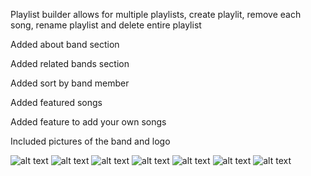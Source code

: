 Playlist builder allows for multiple playlists, create playlit, remove each song, rename playlist and delete entire playlist

Added about band section

Added related bands section

Added sort by band member

Added featured songs

Added feature to add your own songs

Included pictures of the band and logo


![alt text](<Screenshot 2025-08-28 at 11.14.24 PM.png>) ![alt text](<Screenshot 2025-08-28 at 11.14.38 PM.png>)
![alt text](<Screenshot 2025-08-29 at 12.23.22 PM.png>) ![alt text](<Screenshot 2025-08-29 at 12.23.29 PM.png>) ![alt text](<Screenshot 2025-08-29 at 12.24.03 PM.png>) ![alt text](<Screenshot 2025-08-29 at 12.24.18 PM.png>) ![alt text](<Screenshot 2025-08-29 at 12.24.41 PM.png>)